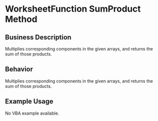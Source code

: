# WorksheetFunction SumProduct Method

## Business Description
Multiplies corresponding components in the given arrays, and returns the sum of those products.

## Behavior
Multiplies corresponding components in the given arrays, and returns the sum of those products.

## Example Usage
No VBA example available.